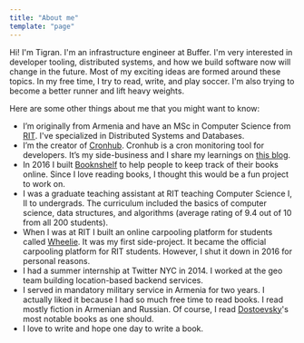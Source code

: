 ```yaml
---
title: "About me"
template: "page"
---
```


Hi! I'm Tigran. I'm an infrastructure engineer at Buffer. I'm very interested in developer tooling, distributed systems, and how we build software now will change in the future. Most of my exciting ideas are formed around these topics. In my free time, I try to read, write, and play soccer. I'm also trying to become a better runner and lift heavy weights.

Here are some other things about me that you might want to know:

- I’m originally from Armenia and have an MSc in Computer Science from [RIT](https://rit.edu). I've specialized in Distributed Systems and Databases.
- I’m the creator of [Cronhub](https://cronhub.io). Cronhub is a cron monitoring tool for developers. It’s my side-business and I share my learnings on [this blog](https://blog.cronhub.io).
- In 2016 I built [Booknshelf](https://booknshelf.com) to help people to keep track of their books online. Since I love reading books, I thought this would be a fun project to work on.
- I was a graduate teaching assistant at RIT teaching Computer Science I, II to undergrads. The curriculum included the basics of computer science, data structures, and algorithms (average rating of 9.4 out of 10 from all 200 students).
- When I was at RIT I built an online carpooling platform for students called [Wheelie](https://medium.com/@tik/introducing-wheelie-9c851a36d93f). It was my first side-project. It became the official carpooling platform for RIT students. However, I shut it down in 2016 for personal reasons.
- I had a summer internship at Twitter NYC in 2014. I worked at the geo team building location-based backend services.
- I served in mandatory military service in Armenia for two years. I actually liked it because I had so much free time to read books. I read mostly fiction in Armenian and Russian. Of course, I read [Dostoevsky](https://en.wikipedia.org/wiki/Fyodor_Dostoevsky)'s most notable books as one should.
- I love to write and hope one day to write a book.

